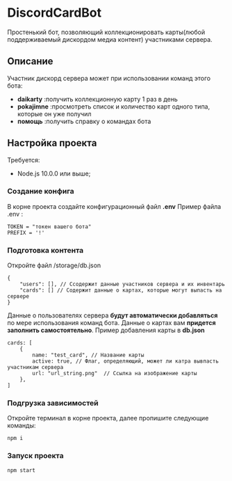 # DiscordCardBot
Простенький бот, позволяющий коллекционировать карты(любой поддерживаемый дискордом медиа контент) участниками сервера.
## Описание
Участник дискорд сервера может при использовании команд этого бота:
 - **daikarty** :получить коллекционную карту 1 раз в день
 - **pokajimne** :просмотреть список и количество карт одного типа, которые он уже получил
 - **помощь** :получить справку о командах бота

## Настройка проекта
Требуется:
 - Node.js 10.0.0 или выше;

### Создание конфига
В корне проекта создайте конфигурационный файл **.env**
Пример файла .env :
```
TOKEN = "токен вашего бота"
PREFIX = '!' 
```

### Подготовка контента
Откройте файл /storage/db.json
```
{
	"users": [], // Ссодержит данные участников сервера и их инвентарь 
	"cards": [] // Содержит данные о картах, которые могут выпасть на сервере
}
```

Данные о пользователях сервера **будут автоматически добавляться** по мере использования команд бота.
Данные о картах вам **придется заполнить самостоятельно**. 
Пример добавления карты в **db.json**
```
cards: [
    {
        name: "test_card", // Название карты
        active: true, // Флаг, определяющий, может ли катра вывпасть участникам сервера
        url: "url_string.png"  // Ссылка на изображение карты
    }, 
]
```

### Подгрузка зависимостей
Откройте терминал в корне проекта, далее пропишите следующие команды:
```
npm i 
```

### Запуск проекта
```
npm start 
```